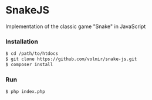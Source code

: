 SnakeJS
===============

Implementation of the classic game "Snake" in JavaScript

### Installation

```sh
$ cd /path/to/htdocs
$ git clone https://github.com/volmir/snake-js.git
$ composer install
```

### Run

```sh
$ php index.php
```
